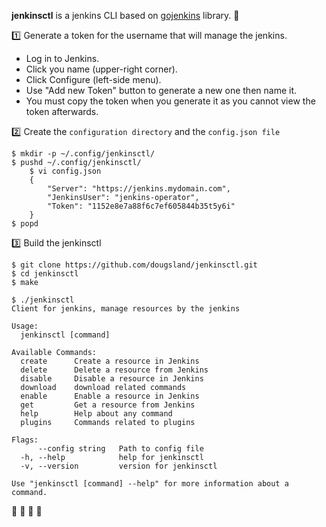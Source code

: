 **jenkinsctl** is a jenkins CLI based on [gojenkins](https://github.com/zsjohny/gojenkins) library. 🚀

:one: Generate a token for the username that will manage the jenkins.

- Log in to Jenkins.
- Click you name (upper-right corner).
- Click Configure (left-side menu).
- Use "Add new Token" button to generate a new one then name it.
- You must copy the token when you generate it as you cannot view the token afterwards.

:two: Create the `configuration directory` and the `config.json file`
```
$ mkdir -p ~/.config/jenkinsctl/
$ pushd ~/.config/jenkinsctl/
    $ vi config.json 
    {
        "Server": "https://jenkins.mydomain.com",
        "JenkinsUser": "jenkins-operator",
        "Token": "1152e8e7a88f6c7ef605844b35t5y6i"
    }
$ popd
```

:three: Build the jenkinsctl

```
$ git clone https://github.com/dougsland/jenkinsctl.git
$ cd jenkinsctl
$ make
```

```
$ ./jenkinsctl
Client for jenkins, manage resources by the jenkins

Usage:
  jenkinsctl [command]

Available Commands:
  create      Create a resource in Jenkins
  delete      Delete a resource from Jenkins
  disable     Disable a resource in Jenkins
  download    download related commands
  enable      Enable a resource in Jenkins
  get         Get a resource from Jenkins
  help        Help about any command
  plugins     Commands related to plugins

Flags:
      --config string   Path to config file
  -h, --help            help for jenkinsctl
  -v, --version         version for jenkinsctl

Use "jenkinsctl [command] --help" for more information about a command.
```

:rocket: :rocket: :rocket: :rocket:
